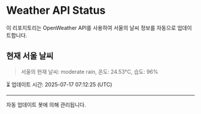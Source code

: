 
# Weather API Status

이 리포지토리는 OpenWeather API를 사용하여 서울의 날씨 정보를 자동으로 업데이트합니다.

## 현재 서울 날씨
> 서울의 현재 날씨: moderate rain, 온도: 24.53°C, 습도: 96%

⏳ 업데이트 시간: 2025-07-17 07:12:25 (UTC)

---
자동 업데이트 봇에 의해 관리됩니다.
